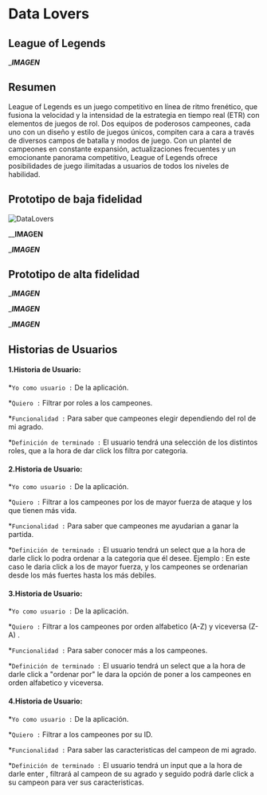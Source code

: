 # Data Lovers

## League of Legends

______IMAGEN_____

## Resumen
League of Legends es un juego competitivo en línea de ritmo frenético, que fusiona la velocidad y la intensidad de la estrategia en tiempo real (ETR) con elementos de juegos de rol. Dos equipos de poderosos campeones, cada uno con un diseño y estilo de juegos únicos, compiten cara a cara a través de diversos campos de batalla y modos de juego. Con un plantel de campeones en constante expansión, actualizaciones frecuentes y un emocionante panorama competitivo, League of Legends ofrece posibilidades de juego ilimitadas a usuarios de todos los niveles de habilidad.

## Prototipo de baja fidelidad
![DataLovers](https://fotos.subefotos.com/b8955f2025873fa29805f2abed8eb430o.jpg)


______IMAGEN____


______IMAGEN_____


## Prototipo de alta fidelidad

______IMAGEN_____

______IMAGEN_____


______IMAGEN_____


## Historias de Usuarios

#### 1.Historia de Usuario:
 
   *`Yo como usuario :` De la aplicación.

   *`Quiero :` Filtrar por roles a los campeones.

   *`Funcionalidad :` Para saber que campeones elegir dependiendo del rol de mi agrado.

   *`Definición de terminado :` El usuario tendrá una selección de los distintos roles, que a la hora   de dar click los filtra por categoria.

#### 2.Historia de Usuario:

   *`Yo como usuario :` De la aplicación.

   *`Quiero :` Filtrar a los campeones por los de mayor fuerza de ataque y los que tienen más vida.

   *`Funcionalidad :` Para saber que campeones me ayudarian a ganar la partida.

   *`Definición de terminado :` El usuario tendrá un select que a la hora de darle click lo podra      ordenar a la categoria que él desee. Ejemplo : En este caso le daria click a los de mayor fuerza, y los campeones se ordenarian desde los más fuertes hasta los más debiles.

#### 3.Historia de Usuario:

   *`Yo como usuario :` De la aplicación.

   *`Quiero :` Filtrar a los campeones por orden alfabetico (A-Z) y viceversa (Z-A) .

   *`Funcionalidad :` Para saber conocer más a los campeones.

   *`Definición de terminado :` El usuario tendrá un select que a la hora de darle click a "ordenar    por" le dara la opción de poner a los campeones en orden alfabetico y viceversa.

#### 4.Historia de Usuario:

   *`Yo como usuario :` De la aplicación.

   *`Quiero :` Filtrar a los campeones por su ID.

   *`Funcionalidad :` Para saber las caracteristicas del campeon de mi agrado.

   *`Definición de terminado :` El usuario tendrá un input que a la hora de darle enter , filtrará al campeon de su agrado y seguido podrá darle click a su campeon para ver sus caracteristicas.
